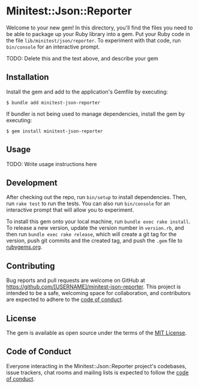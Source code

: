 # Minitest::Json::Reporter

Welcome to your new gem! In this directory, you'll find the files you need to be able to package up your Ruby library into a gem. Put your Ruby code in the file `lib/minitest/json/reporter`. To experiment with that code, run `bin/console` for an interactive prompt.

TODO: Delete this and the text above, and describe your gem

## Installation

Install the gem and add to the application's Gemfile by executing:

    $ bundle add minitest-json-reporter

If bundler is not being used to manage dependencies, install the gem by executing:

    $ gem install minitest-json-reporter

## Usage

TODO: Write usage instructions here

## Development

After checking out the repo, run `bin/setup` to install dependencies. Then, run `rake test` to run the tests. You can also run `bin/console` for an interactive prompt that will allow you to experiment.

To install this gem onto your local machine, run `bundle exec rake install`. To release a new version, update the version number in `version.rb`, and then run `bundle exec rake release`, which will create a git tag for the version, push git commits and the created tag, and push the `.gem` file to [rubygems.org](https://rubygems.org).

## Contributing

Bug reports and pull requests are welcome on GitHub at https://github.com/[USERNAME]/minitest-json-reporter. This project is intended to be a safe, welcoming space for collaboration, and contributors are expected to adhere to the [code of conduct](https://github.com/[USERNAME]/minitest-json-reporter/blob/main/CODE_OF_CONDUCT.md).

## License

The gem is available as open source under the terms of the [MIT License](https://opensource.org/licenses/MIT).

## Code of Conduct

Everyone interacting in the Minitest::Json::Reporter project's codebases, issue trackers, chat rooms and mailing lists is expected to follow the [code of conduct](https://github.com/[USERNAME]/minitest-json-reporter/blob/main/CODE_OF_CONDUCT.md).
